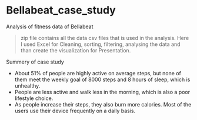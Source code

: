 # Bellabeat_case_study
Analysis of fitness data of Bellabeat
> zip file contains all the data csv files that is used in the analysis.
Here I used Excel for Cleaning, sorting, filtering, analysing the data and than create the visualization for Presentation.

Summery of case study

* About 51% of people are highly active on average steps, but none of them meet the weekly goal of 8000 steps and 8 hours of sleep, which is unhealthy.
* People are less active and walk less in the morning, which is also a poor lifestyle choice.
* As people increase their steps, they also burn more calories. Most of the users use their device frequently on a daily basis.
